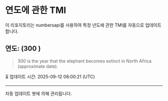 
# 연도에 관한 TMI

이 리포지토리는 numbersapi를 사용하여 특정 년도에 관한 TMI를 자동으로 업데이트합니다.

## 연도: (300 )
> 300 is the year that the elephant becomes extinct in North Africa (approximate date).

⏳ 업데이트 시간: 2025-09-12 08:00:21 (UTC)

---
자동 업데이트 봇에 의해 관리됩니다.
